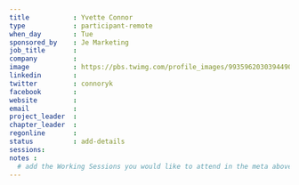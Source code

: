 ```yaml
---
title           : Yvette Connor
type            : participant-remote
when_day        : Tue
sponsored_by    : Je Marketing
job_title       :
company         :
image           : https://pbs.twimg.com/profile_images/993596203039449091/rN709C21_400x400.jpg
linkedin        :
twitter         : connoryk
facebook        :
website         :
email           :
project_leader  :
chapter_leader  :
regonline       :
status          : add-details
sessions:
notes :
  # add the Working Sessions you would like to attend in the meta above (use the session's title) e.g. sessions (one per line): -Security Playbooks Diagrams -Hackathon Daily Sessions
---
```




<!-- put more details about participant here -->
